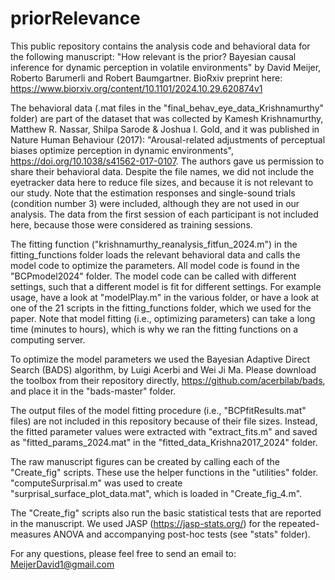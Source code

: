 # priorRelevance
This public repository contains the analysis code and behavioral data for the following manuscript:
"How relevant is the prior? Bayesian causal inference for dynamic perception in volatile environments"
by David Meijer, Roberto Barumerli and Robert Baumgartner. 
BioRxiv preprint here: https://www.biorxiv.org/content/10.1101/2024.10.29.620874v1

The behavioral data (.mat files in the "final_behav_eye_data_Krishnamurthy" folder) are part of the dataset that was collected by 
Kamesh Krishnamurthy, Matthew R. Nassar, Shilpa Sarode & Joshua I. Gold, and it was published in Nature Human Behaviour (2017):
"Arousal-related adjustments of perceptual biases optimize perception in dynamic environments", https://doi.org/10.1038/s41562-017-0107. 
The authors gave us permission to share their behavioral data. 
Despite the file names, we did not include the eyetracker data here to reduce file sizes, and because it is not relevant to our study.
Note that the estimation responses and single-sound trials (condition number 3) were included, although they are not used in our analysis. 
The data from the first session of each participant is not included here, because those were considered as training sessions. 

The fitting function ("krishnamurthy_reanalysis_fitfun_2024.m") in the fitting_functions folder loads the relevant behavioral data and calls the model code to optimize the parameters. 
All model code is found in the "BCPmodel2024" folder. The model code can be called with different settings, such that a different model is fit for different settings. 
For example usage, have a look at "modelPlay.m" in the various folder, or have a look at one of the 21 scripts in the fitting_functions folder, which we used for the paper. 
Note that model fitting (i.e., optimizing parameters) can take a long time (minutes to hours), which is why we ran the fitting functions on a computing server.

To optimize the model parameters we used the Bayesian Adaptive Direct Search (BADS) algorithm, by Luigi Acerbi and Wei Ji Ma. 
Please download the toolbox from their repository directly, https://github.com/acerbilab/bads, and place it in the "bads-master" folder.

The output files of the model fitting procedure (i.e., "BCPfitResults.mat" files) are not included in this repository because of their file sizes. 
Instead, the fitted parameter values were extracted with "extract_fits.m" and saved as "fitted_params_2024.mat" in the "fitted_data_Krishna2017_2024" folder. 

The raw manuscript figures can be created by calling each of the "Create_fig" scripts. These use the helper functions in the "utilities" folder. 
"computeSurprisal.m" was used to create "surprisal_surface_plot_data.mat", which is loaded in "Create_fig_4.m". 

The "Create_fig" scripts also run the basic statistical tests that are reported in the manuscript. 
We used JASP (https://jasp-stats.org/) for the repeated-measures ANOVA and accompanying post-hoc tests (see "stats" folder).

For any questions, please feel free to send an email to: MeijerDavid1@gmail.com
